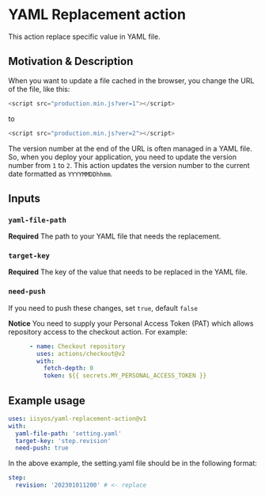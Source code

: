# YAML Replacement action

This action replace specific value in YAML file.

## Motivation & Description

When you want to update a file cached in the browser, you change the URL of the file, like this:

```js
<script src="production.min.js?ver=1"></script>
```
to
```js
<script src="production.min.js?ver=2"></script>
```

The version number at the end of the URL is often managed in a YAML file. So, when you deploy your application, you need to update the version number from `1` to `2`. This action updates the version number to the current date formatted as `YYYYMMDDhhmm`.


## Inputs

### `yaml-file-path`

**Required** The path to your YAML file that needs the replacement.

### `target-key`

**Required** The key of the value that needs to be replaced in the YAML file.

### `need-push`

If you need to push these changes, set `true`, default `false`

**Notice**
You need to supply your Personal Access Token (PAT) which allows repository access to the checkout action. For example:

```yml
      - name: Checkout repository
        uses: actions/checkout@v2
        with:
          fetch-depth: 0 
          token: ${{ secrets.MY_PERSONAL_ACCESS_TOKEN }}
```

## Example usage

```yaml
uses: iisyos/yaml-replacement-action@v1
with:
  yaml-file-path: 'setting.yaml'
  target-key: 'step.revision'
  need-push: true
```

In the above example, the setting.yaml file should be in the following format:

```yaml
step:
  revision: '202301011200' # <- replace
```
